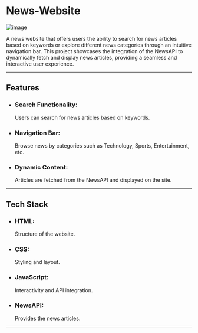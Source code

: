 # News-Website

![image](https://github.com/user-attachments/assets/c400a85f-83b6-4b1a-864e-d478cc897fb1)


A news website that offers users the ability to search for news articles based on keywords or explore different news categories through an intuitive navigation bar. This project showcases the integration of the NewsAPI to dynamically fetch and display news articles, providing a seamless and interactive user experience.



---
## Features
* ### Search Functionality:
  Users can search for news articles based on keywords.
* ### Navigation Bar:
  Browse news by categories such as Technology, Sports, Entertainment, etc.
* ### Dynamic Content:
  Articles are fetched from the NewsAPI and displayed on the site.
---
## Tech Stack
* ### HTML:
   Structure of the website.
* ### CSS:
   Styling and layout.
* ### JavaScript:
  Interactivity and API integration.
* ### NewsAPI:
   Provides the news articles.

---
